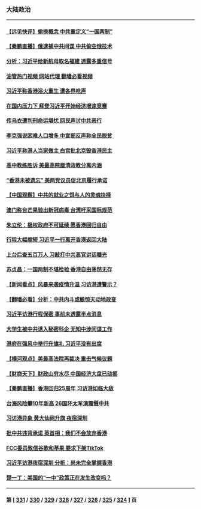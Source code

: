 ### 大陆政治
---
#### [【远见快评】偷换概念 中共重定义“一国两制”](../../pages/ncid277/n13771721.md?07020845) 
#### [【秦鹏直播】俄逮捕中共间谍 中共偷空俄技术](../../pages/ncid277/n13771492.md?07020845) 
#### [分析：习近平给新航母取名福建 透露多重信号](../../pages/ncid277/n13771662.md?07020845) 
#### [油管热门视频 网站代理 翻墙必看视频](http://209.222.30.114:81/youtube.html?07020845)
#### [习近平称香港浴火重生 遭各界呛声](../../pages/ncid277/n13771642.md?07020845) 
#### [在国内压力下 拜登习近平开始经济增速竞赛](../../pages/ncid277/n13771658.md?07020845) 
#### [传乌衣遭判刑命运堪忧 网民声讨中共恶行](../../pages/ncid277/n13771661.md?07020845) 
#### [李克强说困难人口增多 中宣部反声称全民脱贫](../../pages/ncid277/n13771627.md?07020845) 
#### [习近平称港人当家做主 白宫批北京毁香港民主](../../pages/ncid277/n13771587.md?07020845) 
#### [高中教练胜诉 美最高院厘清政教分离内涵](../../pages/ncid277/n13770990.md?07020845) 
#### [“香港未被遗忘” 美两党议员促北京履行承诺](../../pages/ncid277/n13771578.md?07020845) 
#### [【中国观察】中共的就业之饵与人的灵魂抉择](../../pages/ncid277/n13771353.md?07020845) 
#### [澳门称台芒果验出新冠病毒 台湾吁采国际规范](../../pages/ncid277/n13771189.md?07020845) 
#### [朱立伦：极权政府不可延续 愿香港回归自由](../../pages/ncid277/n13771309.md?07020845) 
#### [行程大幅缩短 习近平一行离开香港返回大陆](../../pages/ncid277/n13771299.md?07020845) 
#### [上台后查五百万人 习敲打中共高官讲话曝光](../../pages/ncid277/n13771196.md?07020845) 
#### [苏贞昌：一国两制不堪检验 香港自由荡然无存](../../pages/ncid277/n13771207.md?07020845) 
#### [【新闻看点】风暴来袭疫情升温 习访港遭警示？](../../pages/ncid277/n13770878.md?07020845) 
#### [【翻墙必看】分析：中共内斗或酿惊天动地政变](../../pages/ncid277/n13771062.md?07020845) 
#### [习近平访港行程保密 事前未透露半点消息](../../pages/ncid277/n13771087.md?07020845) 
#### [大学生被中共诱入秘密科企 无知中涉间谍工作](../../pages/ncid277/n13771025.md?07020845) 
#### [港府在强风中举行升旗礼 习近平没有出席](../../pages/ncid277/n13771046.md?07020845) 
#### [【横河观点】美最高法院再裁决 重击气候议题](../../pages/ncid277/n13771017.md?07020845) 
#### [【财商天下】财政山穷水尽 中国经济大盘已动摇](../../pages/ncid277/n13770956.md?07020845) 
#### [【秦鹏直播】香港回归25周年 习访港如临大敌](../../pages/ncid277/n13770998.md?07020845) 
#### [台海风险攀10年新高 26国环太军演震慑中共](../../pages/ncid277/n13770929.md?07020845) 
#### [习访港异象 黄大仙祠升旗 夜宿深圳](../../pages/ncid277/n13770965.md?07020845) 
#### [批中共违背承诺 英首相：我们不会放弃香港](../../pages/ncid277/n13770927.md?07020845) 
#### [FCC委员致信谷歌和苹果 要求下架TikTok](../../pages/ncid277/n13770963.md?07020845) 
#### [习近平访港夜宿深圳 分析：尚未完全掌握香港](../../pages/ncid277/n13770933.md?07020845) 
#### [楚一丁：美国的“一中”政策正在发生改变吗？](../../pages/ncid277/n13770935.md?07020845) 

---
#### 第 [ [331](./331.md?07020845) / [330](./330.md?07020845) / [329](./329.md?07020845) / [328](./328.md?07020845) / [327](./327.md?07020845) / [326](./326.md?07020845) / [325](./325.md?07020845) / [324](./324.md?07020845) ] 页
